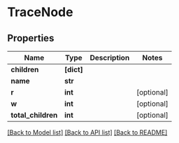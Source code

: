 # TraceNode


## Properties

Name | Type | Description | Notes
------------ | ------------- | ------------- | -------------
**children** | **[dict]** |  | 
**name** | **str** |  | 
**r** | **int** |  | [optional] 
**w** | **int** |  | [optional] 
**total_children** | **int** |  | [optional] 

[[Back to Model list]](../README.md#models) [[Back to API list]](../README.md#api-endpoints) [[Back to README]](../README.md)


